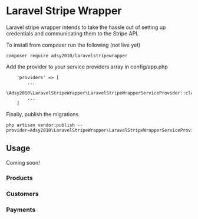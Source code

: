 # Laravel Stripe Wrapper
Laravel stripe wrapper intends to take the hassle out of setting up credentials and communicating them to the Stripe API.

To install from composer run the following (not live yet)

    composer require adsy2010/laravelstripewrapper

Add the provider to your service providers array in config/app.php

        'providers' => [
            ...
            \Adsy2010\LaravelStripeWrapper\LaravelStripeWrapperServiceProvider::class,
            ...
        ]

Finally, publish the migrations

    php artisan vendor:publish --provider=Adsy2010\LaravelStripeWrapper\LaravelStripeWrapperServiceProvider


## Usage

Coming soon!

### Products
### Customers
### Payments
